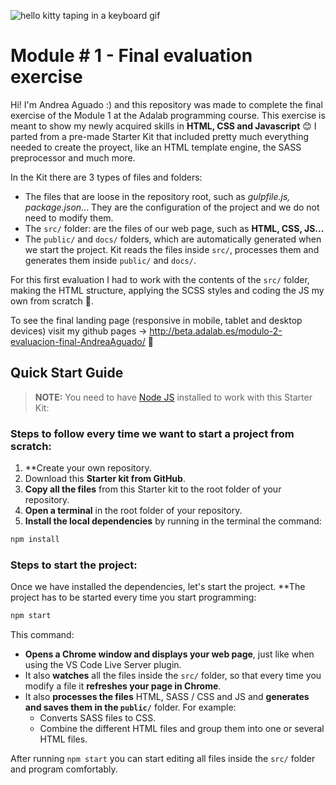 ![hello kitty taping in a keyboard gif](https://media.tenor.com/images/78aae22c08c21fe665304fbdaab324fd/tenor.gif)

# Module # 1 - Final evaluation exercise

Hi! I'm Andrea Aguado :) and this repository was made to complete the final exercise of the Module 1 at the Adalab programming course.
This exercise is meant to show my newly acquired skills in **HTML, CSS and Javascript** 😊
I parted from a pre-made Starter Kit that included pretty much everything needed to create the proyect, like an HTML template engine, the SASS preprocessor and much more.

In the Kit there are 3 types of files and folders:

- The files that are loose in the repository root, such as _gulpfile.js, package.json_... They are the configuration of the project and we do not need to modify them.
- The `src/` folder: are the files of our web page, such as **HTML, CSS, JS...**
- The `public/` and `docs/` folders, which are automatically generated when we start the project. Kit reads the files inside `src/`, processes them and generates them inside `public/` and `docs/`.

For this first evaluation I had to work with the contents of the `src/` folder, making the HTML structure, applying the SCSS styles and coding the JS my own from scratch 💪.

To see the final landing page (responsive in mobile, tablet and desktop devices) visit my github pages -> http://beta.adalab.es/modulo-2-evaluacion-final-AndreaAguado/ 🤗

## Quick Start Guide

> **NOTE:** You need to have [Node JS](https://nodejs.org/) installed to work with this Starter Kit:

### Steps to follow every time we want to start a project from scratch:

1. \*\*Create your own repository.
1. Download this **Starter kit from GitHub**.
1. **Copy all the files** from this Starter kit to the root folder of your repository.
1. **Open a terminal** in the root folder of your repository.
1. **Install the local dependencies** by running in the terminal the command:

```bash
npm install
```

### Steps to start the project:

Once we have installed the dependencies, let's start the project. \*\*The project has to be started every time you start programming:

```bash
npm start
```

This command:

- **Opens a Chrome window and displays your web page**, just like when using the VS Code Live Server plugin.
- It also **watches** all the files inside the `src/` folder, so that every time you modify a file it **refreshes your page in Chrome**.
- It also **processes the files** HTML, SASS / CSS and JS and **generates and saves them in the `public/`** folder. For example:
  - Converts SASS files to CSS.
  - Combine the different HTML files and group them into one or several HTML files.

After running `npm start` you can start editing all files inside the `src/` folder and program comfortably.
